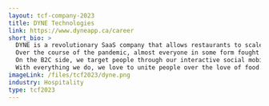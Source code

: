 ```yaml
---
layout: tcf-company-2023
title: DYNE Technologies
link: https://www.dyneapp.ca/career
short_bio: >
  DYNE is a revolutionary SaaS company that allows restaurants to scale and boost their revenue.<br/><br/>
  Over the course of the pandemic, almost everyone in some form fought the silent battle of loneliness, with 81% of students left feeling isolated and alone and over 70% of the restaurants lost their customers and filed for bankruptcy. This needed to be changed and thus DYNE was born. We provide our state-of-the-art analytics dashboard (with ML) to our B2B clients (restaurants) which help them build on their customers' sentiment analysis, provide pricing strategies and even targeted marketing to increase their brand presence. On an average our clients have seen 9-11x revenue growth within 3 months of service.<br/><br/>
  On the B2C side, we target people through our interactive social mobile app. We provide exclusive discounts, personalised restaurant recommendations and allow friends and like minded peers with mutual interests to meet through our map features with gamified quests that helps them plan the best hangout in just 5 clicks!<br/><br/>
  With everything we do, we love to unite people over the love of food. Interested to know more? Come DYNE with us :)
imageLink: /files/tcf2023/dyne.png
industry: Hospitality
type: tcf2023
---
```

